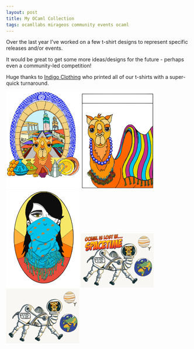 ```yaml
---
layout: post
title: My OCaml Collection
tags: ocamllabs mirageos community events ocaml
---
```


Over the last year I've worked on a few t-shirt designs to represent specific releases and/or events.

It would be great to get some more ideas/designs for the future - perhaps even a community-led competition!

Huge thanks to [Indigo Clothing](http://www.indigoclothing.com/) who printed all of our t-shirts with a super-quick turnaround.


<p>
<img src="/images/ArchMarrakechTransparent.png" alt="MirageOS 2017 Hack Retreat design" width="200" />
<img src="/images/CamelRugTransparentBox.png" alt="Design 2" width="200" />
<br />
<img src="/images/GirlScarfTransparent.png" alt="Design 3" width="200" />
<img src="/images/spacetime-png-proof.png" alt="OCaml 4.04" width="200" />
<img src="/images/OCamlSpacetimeTransparent.png" alt="OCaml 4.04" width="200" />
</p>
